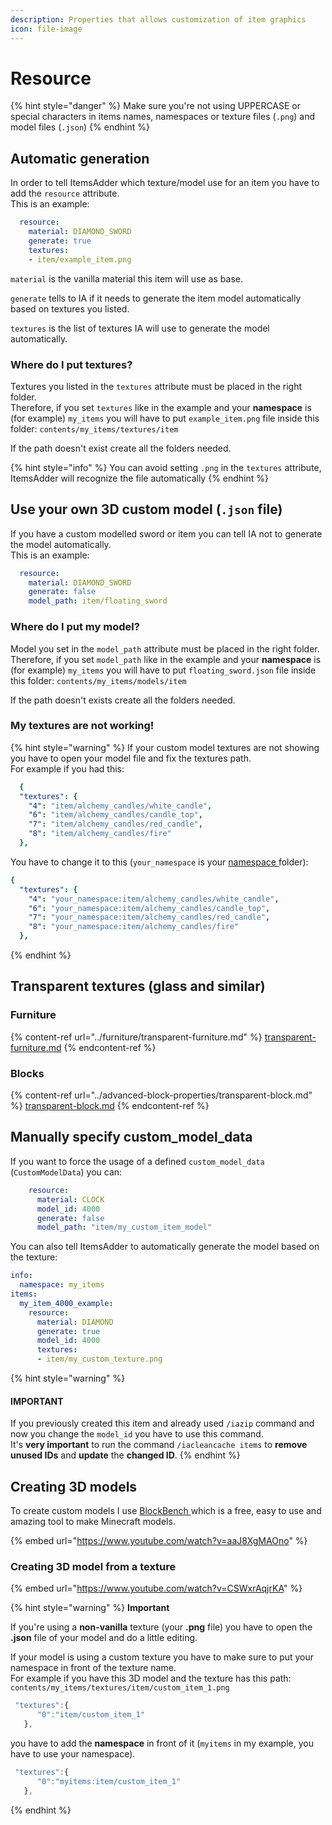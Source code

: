 ```yaml
---
description: Properties that allows customization of item graphics
icon: file-image
---
```


# Resource

{% hint style="danger" %}
Make sure you're not using UPPERCASE or special characters in items names, namespaces or texture files (`.png`) and model files (`.json`)
{% endhint %}

## Automatic generation

In order to tell ItemsAdder which texture/model use for an item you have to add the `resource` attribute.\
This is an example:

```yaml
  resource:
    material: DIAMOND_SWORD
    generate: true
    textures:
    - item/example_item.png
```

`material` is the vanilla material this item will use as base.

`generate` tells to IA if it needs to generate the item model automatically based on textures you listed.

`textures` is the list of textures IA will use to generate the model automatically.

### Where do I put textures?

Textures you listed in the `textures` attribute must be placed in the right folder.\
Therefore, if you set `textures` like in the example and your **namespace** is (for example) `my_items` you will have to put `example_item.png` file inside this folder: `contents/my_items/textures/item`

If the path doesn't exist create all the folders needed.

{% hint style="info" %}
You can avoid setting `.png` in the `textures` attribute, ItemsAdder will recognize the file automatically
{% endhint %}

## Use your own 3D custom model (`.json` file)

If you have a custom modelled sword or item you can tell IA not to generate the model automatically.\
This is an example:

```yaml
  resource:
    material: DIAMOND_SWORD
    generate: false
    model_path: item/floating_sword
```

### Where do I put my model?

Model you set in the `model_path` attribute must be placed in the right folder.\
Therefore, if you set `model_path` like in the example and your **namespace** is (for example) `my_items` you will have to put `floating_sword.json` file inside this folder: `contents/my_items/models/item`

If the path doesn't exists create all the folders needed.

### **My textures are not working!**

{% hint style="warning" %}
If your custom model textures are not showing you have to open your model file and fix the textures path.\
For example if you had this:

```yaml
  {
  "textures": {
    "4": "item/alchemy_candles/white_candle",
    "6": "item/alchemy_candles/candle_top",
    "7": "item/alchemy_candles/red_candle",
    "8": "item/alchemy_candles/fire"
  },
```

You have to change it to this (`your_namespace` is your [namespace ](broken-reference/)folder):

```yaml
{
  "textures": {
    "4": "your_namespace:item/alchemy_candles/white_candle",
    "6": "your_namespace:item/alchemy_candles/candle_top",
    "7": "your_namespace:item/alchemy_candles/red_candle",
    "8": "your_namespace:item/alchemy_candles/fire"
  },
```
{% endhint %}

## Transparent textures (glass and similar)

### Furniture

{% content-ref url="../furniture/transparent-furniture.md" %}
[transparent-furniture.md](../furniture/transparent-furniture.md)
{% endcontent-ref %}

### Blocks

{% content-ref url="../advanced-block-properties/transparent-block.md" %}
[transparent-block.md](../advanced-block-properties/transparent-block.md)
{% endcontent-ref %}

## Manually specify custom\_model\_data

If you want to force the usage of a defined `custom_model_data` (`CustomModelData`) you can:

```yaml
    resource:
      material: CLOCK
      model_id: 4000
      generate: false
      model_path: "item/my_custom_item_model"
```

You can also tell ItemsAdder to automatically generate the model based on the texture:

```yaml
info:
  namespace: my_items
items:
  my_item_4000_example:
    resource:
      material: DIAMOND
      generate: true
      model_id: 4000
      textures:
      - item/my_custom_texture.png
```

{% hint style="warning" %}
#### **IMPORTANT**

If you previously created this item and already used `/iazip` command and now you change the `model_id` you have to use this command.\
It's **very important** to run the command `/iacleancache items` to **remove unused IDs** and **update** the **changed ID**.
{% endhint %}

## Creating 3D models

To create custom models I use [BlockBench ](https://blockbench.net/)which is a free, easy to use and amazing tool to make Minecraft models.

{% embed url="https://www.youtube.com/watch?v=aaJ8XgMAOno" %}

### Creating 3D model from a texture

{% embed url="https://www.youtube.com/watch?v=CSWxrAqjrKA" %}

{% hint style="warning" %}
**Important**

If you're using a **non-vanilla** texture (your **.png** file) you have to open the **.json** file of your model and do a little editing.

If your model is using a custom texture you have to make sure to put your namespace in front of the texture name.\
For example if you have this 3D model and the texture has this path: `contents/my_items/textures/item/custom_item_1.png`

```javascript
 "textures":{
      "0":"item/custom_item_1"
   },
```

you have to add the **namespace** in front of it (`myitems` in my example, you have to use your namespace).

```javascript
 "textures":{
      "0":"myitems:item/custom_item_1"
   },
```
{% endhint %}
